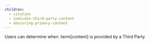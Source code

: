 ```yaml
---
children:
  - citation
  - indicate-third-party-content
  - obscuring-primary-content
---
```


Users can determine when :term[content] is provided by a Third Party
